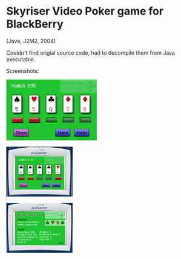 # Skyriser Video Poker game for BlackBerry 
(Java, J2M2, 2004)

Couldn't find origial source code, had to decompile them from Java executable.

Screenshots:

![screenshot 1](https://github.com/chriscomeau/SkyriserVideoPoker/blob/master/images/handango_poker1.gif)

![screenshot 2](https://github.com/chriscomeau/SkyriserVideoPoker/blob/master/images/screenshot_poker2.jpg)

![screenshot 3](https://github.com/chriscomeau/SkyriserVideoPoker/blob/master/images/screenshot_poker1.jpg)

